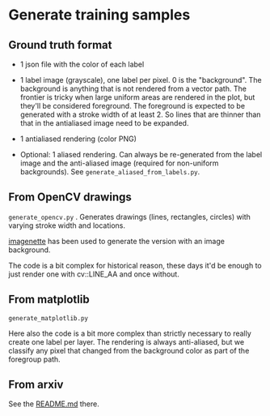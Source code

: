 # Generate training samples

## Ground truth format

- 1 json file with the color of each label

- 1 label image (grayscale), one label per pixel. 0 is the "background". The background is anything that is not rendered from a vector path. The frontier is tricky when large uniform areas are rendered in the plot, but they'll be considered foreground. The foreground is expected to be generated with a stroke width of at least 2. So lines that are thinner than that in the antialiased image need to be expanded.

- 1 antialiased rendering (color PNG)

- Optional: 1 aliased rendering. Can always be re-generated from the label image and the anti-aliased image (required for non-uniform backgrounds). See `generate_aliased_from_labels.py`.

## From OpenCV drawings

`generate_opencv.py` . Generates drawings (lines, rectangles, circles) with
varying stroke width and locations.

[imagenette](https://github.com/fastai/imagenette) has been used to generate the version with an image background.

The code is a bit complex for historical reason, these days it'd be enough to
just render one with cv::LINE_AA and once without.


## From matplotlib

`generate_matplotlib.py`

Here also the code is a bit more complex than strictly necessary to really
create one label per layer. The rendering is always anti-aliased, but we
classify any pixel that changed from the background color as part of the
foregroup path.

## From arxiv

See the [README.md](generate/arxiv/README.md) there.
